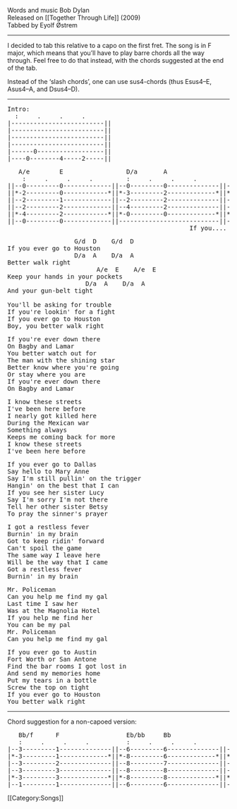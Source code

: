 Words and music Bob Dylan<br>
Released on [[Together Through Life]] (2009)<br>
Tabbed by Eyolf Østrem

----
I decided to tab this relative to a capo on the first fret. The song is in
F major, which means that you’ll have to play barre chords all the
way through. Feel free to do that instead, with the chords suggested at the end of the tab.

Instead of the ‘slash chords’, one can use sus4-chords (thus
Esus4–E, Asus4–A, and Dsus4–D).

----
<pre class="tab">
Intro:
  :     .     .     .
|-------------------------||
|-------------------------||
|-------------------------||
|-------------------------||
|------0------------------||
|----0--------4-----2-----||
</pre>
<pre class="tab">
   A/e        E                 D/a       A                  G/d       D
    :     .     .     .         :     .     .     .          :     .     .     .
||--0---------0-------------||--0---------0--------------||--3---------2--------------||
||*-2---------0------------*||*-3---------2-------------*||*-3---------3-------------*||
||--2---------1-------------||--2---------2--------------||--4---------2--------------||
||--2---------2-------------||--4---------2--------------||--0---------0--------------||
||*-4---------2------------*||*-0---------0-------------*||*-------------------------*||
||--0---------0-------------||---------------------------||---------------------------||
                                                 If you....  Hous --  ton
</pre>

<pre>
                  G/d  D    G/d  D
If you ever go to Houston
                  D/a  A    D/a  A
Better walk right
                        A/e  E    A/e  E
Keep your hands in your pockets
                     D/a  A    D/a  A
And your gun-belt tight

You'll be asking for trouble
If you're lookin' for a fight
If you ever go to Houston
Boy, you better walk right
</pre>

<pre>
If you're ever down there
On Bagby and Lamar
You better watch out for
The man with the shining star
Better know where you're going
Or stay where you are
If you're ever down there
On Bagby and Lamar
</pre>

<pre>
I know these streets
I've been here before
I nearly got killed here
During the Mexican war
Something always
Keeps me coming back for more
I know these streets
I've been here before
</pre>

<pre>
If you ever go to Dallas
Say hello to Mary Anne
Say I'm still pullin' on the trigger
Hangin' on the best that I can
If you see her sister Lucy
Say I'm sorry I'm not there
Tell her other sister Betsy
To pray the sinner's prayer
</pre>

<pre>
I got a restless fever
Burnin' in my brain
Got to keep ridin' forward
Can't spoil the game
The same way I leave here
Will be the way that I came
Got a restless fever
Burnin' in my brain
</pre>

<pre>
Mr. Policeman
Can you help me find my gal
Last time I saw her
Was at the Magnolia Hotel
If you help me find her
You can be my pal
Mr. Policeman
Can you help me find my gal
</pre>

<pre>
If you ever go to Austin
Fort Worth or San Antone
Find the bar rooms I got lost in
And send my memories home
Put my tears in a bottle
Screw the top on tight
If you ever go to Houston
You better walk right
</pre>

----
Chord suggestion for a non-capoed version:

<pre class="tab">
   Bb/f      F                  Eb/bb     Bb                 F/c       C
   :     .     .     .          :     .     .     .          :     .     .     .
|--3---------1--------------||--6---------6--------------||--8---------8--------------||
|*-3---------1-------------*||*-8---------6-------------*||*-10--------8-------------*||
|--3---------2--------------||--8---------7--------------||--10--------9--------------||
|--3---------3--------------||--8---------8--------------||--10--------10-------------||
|*-3---------3-------------*||*-8---------8-------------*||*-10--------10------------*||
|--1---------1--------------||--6---------6--------------||--8---------8--------------||
</pre>

[[Category:Songs]]